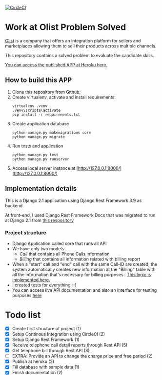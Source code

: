 [![CircleCI](https://circleci.com/gh/thiagobrito/work-at-olist/tree/master.svg?style=svg)](https://circleci.com/gh/thiagobrito/work-at-olist/tree/master)

# Work at Olist Problem Solved

[Olist](https://olist.com/) is a company that offers an integration platform
for sellers and marketplaces allowing them to sell their products across
multiple channels.

This repository contains a solved problem to evaluate the candidate skills.

[You can access the published APP at Heroku here.](https://thiago-olist-challenge.herokuapp.com/)


## How to build this APP

1. Clone this repository from Github;
2. Create virtualenv, activate and install requirements:
   ```
   virtualenv .venv
   .venv\scripts\activate
   pip install -r requirements.txt
   ``` 
3. Create application database
   ```
   python manage.py makemigrations core
   python manage.py migrate
   ```
4. Run tests and application
   ```
   python manage.py test
   python manage.py runserver   
   ```
5. Access local server instance at [http://127.0.0.1:8000/](http://127.0.0.1:8000/)

## Implementation details

This is a Django 2.1 application using Django Rest Framework 3.9 as backend. 

At front-end, I used Django Rest Framework Docs that was migrated to run at 
Django 2.1 from [this respository](https://github.com/jasperlittle/django-rest-framework-docs.git)   

### Project structure

* Django Application called core that runs all API
* We have only two models
  * *Call* that contains all Phone Calls information
  * *Billing* that contains all information related with billing report
* When a "start" call and "end" call with the same Call-ID are created, the system 
  automatically creates new information at the "Billing" table with all the information that's necessary for billing purposes
. [This logic is implemented here.](https://github.com/thiagobrito/work-at-olist/blob/master/phone_calls/core/services/billing.py)
* I created tests for everything :-)
* You can access live API documentation and also an interface for testing purposes [here](https://thiago-olist-challenge.herokuapp.com/)


# Todo list

- [x] Create first structure of project (1)
- [x] Setup Continous Integration using CircleCI (2)
- [x] Setup Django Rest Framework (1)
- [x] Receive telephone call detail reports through Rest API (5)
- [x] Get telephone bill through Rest API (3)
- [ ] EXTRA: Provide an API to change the charge price and free period (2)
- [x] Publish at heroku (2)
- [x] Fill database with sample data (1)
- [x] Finish documentation (2)
